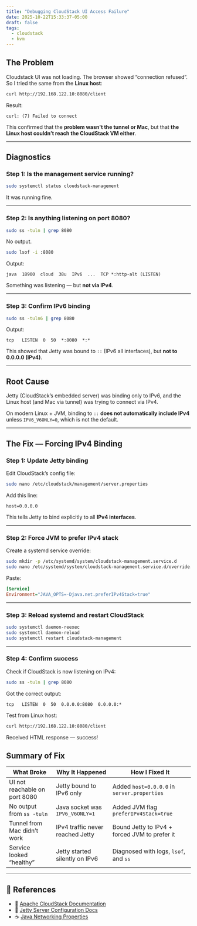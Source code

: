 ```yaml
---
title: "Debugging CloudStack UI Access Failure"
date: 2025-10-22T15:33:37-05:00
draft: false
tags:
  - cloudstack
  - kvm
---
```


## The Problem

Cloudstack UI was not loading. The browser showed “connection refused”.  
So I tried the same from the **Linux host**:

```bash
curl http://192.168.122.10:8080/client
```

Result:

```
curl: (7) Failed to connect
```

This confirmed that the **problem wasn't the tunnel or Mac**, but that **the Linux host couldn’t reach the CloudStack VM either**.

---

## Diagnostics

### Step 1: Is the management service running?

```bash
sudo systemctl status cloudstack-management
```

It was running fine.

---

### Step 2: Is anything listening on port 8080?

```bash
sudo ss -tuln | grep 8080
```

No output.

```bash
sudo lsof -i :8080
```

Output:

```
java  18900  cloud  38u  IPv6  ...  TCP *:http-alt (LISTEN)
```

Something was listening — but **not via IPv4**.

---

### Step 3: Confirm IPv6 binding

```bash
sudo ss -tuln6 | grep 8080
```

Output:

```
tcp   LISTEN  0  50  *:8080  *:*
```

This showed that Jetty was bound to `::` (IPv6 all interfaces), but **not to 0.0.0.0 (IPv4)**.

---

## Root Cause

Jetty (CloudStack’s embedded server) was binding only to IPv6, and the Linux host (and Mac via tunnel) was trying to connect via IPv4.

On modern Linux + JVM, binding to `::` **does not automatically include IPv4** unless `IPV6_V6ONLY=0`, which is not the default.

---

## The Fix — Forcing IPv4 Binding

### Step 1: Update Jetty binding

Edit CloudStack’s config file:

```bash
sudo nano /etc/cloudstack/management/server.properties
```

Add this line:

```properties
host=0.0.0.0
```

This tells Jetty to bind explicitly to all **IPv4 interfaces**.

---

### Step 2: Force JVM to prefer IPv4 stack

Create a systemd service override:

```bash
sudo mkdir -p /etc/systemd/system/cloudstack-management.service.d
sudo nano /etc/systemd/system/cloudstack-management.service.d/override.conf
```

Paste:

```ini
[Service]
Environment="JAVA_OPTS=-Djava.net.preferIPv4Stack=true"
```

---

### Step 3: Reload systemd and restart CloudStack

```bash
sudo systemctl daemon-reexec
sudo systemctl daemon-reload
sudo systemctl restart cloudstack-management
```

---

### Step 4: Confirm success

Check if CloudStack is now listening on IPv4:

```bash
sudo ss -tuln | grep 8080
```

Got the correct output:

```
tcp   LISTEN  0  50  0.0.0.0:8080  0.0.0.0:*
```

Test from Linux host:

```bash
curl http://192.168.122.10:8080/client
```

Received HTML response — success!


## Summary of Fix

| What Broke                 | Why It Happened                   | How I Fixed It                                        |
|----------------------------|-----------------------------------|--------------------------------------------------------|
| UI not reachable on port 8080 | Jetty bound to IPv6 only         | Added `host=0.0.0.0` in `server.properties`            |
| No output from `ss -tuln`  | Java socket was `IPV6_V6ONLY=1`   | Added JVM flag `preferIPv4Stack=true`                 |
| Tunnel from Mac didn’t work | IPv4 traffic never reached Jetty | Bound Jetty to IPv4 + forced JVM to prefer it         |
| Service looked “healthy”   | Jetty started silently on IPv6    | Diagnosed with logs, `lsof`, and `ss`                 |

---

## 🔗 References

- 📘 [Apache CloudStack Documentation](https://docs.cloudstack.apache.org/)
- 🚀 [Jetty Server Configuration Docs](https://www.eclipse.org/jetty/documentation/)
- ☕ [Java Networking Properties](https://docs.oracle.com/javase/8/docs/api/java/net/doc-files/net-properties.html)